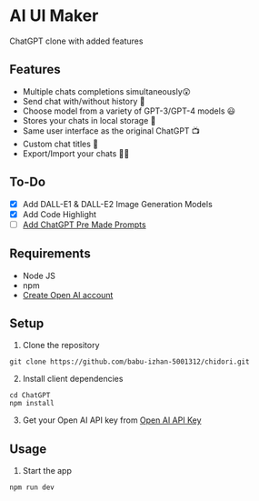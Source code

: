 # AI UI Maker

ChatGPT clone with added features

## Features

- Multiple chats completions simultaneously😲
- Send chat with/without history 🧐
- Choose model from a variety of GPT-3/GPT-4 models 😃
- Stores your chats in local storage 👀
- Same user interface as the original ChatGPT 📺
- Custom chat titles 💬
- Export/Import your chats 🔼🔽

## To-Do

- [x] Add DALL-E1 & DALL-E2 Image Generation Models
- [x] Add Code Highlight
- [ ] [Add ChatGPT Pre Made Prompts](https://github.com/f/awesome-chatgpt-prompts)
## Requirements

- Node JS
- npm
- [Create Open AI account](https://beta.openai.com/signup/)

## Setup

1. Clone the repository

```
git clone https://github.com/babu-izhan-5001312/chidori.git
```

2. Install client dependencies

```
cd ChatGPT
npm install
```

3. Get your Open AI API key from [Open AI API Key](https://platform.openai.com/account/api-keys)

## Usage

1. Start the app

```
npm run dev
```

